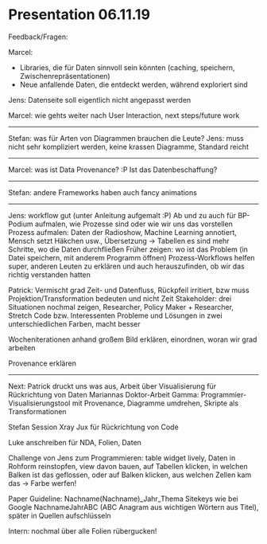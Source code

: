 # Presentation 06.11.19

Feedback/Fragen:

Marcel:
- Libraries, die für Daten sinnvoll sein könnten (caching, speichern, Zwischenrepräsentationen)
- Neue anfallende Daten, die entdeckt werden, während exploriert sind

Jens: Datenseite soll eigentlich nicht angepasst werden

Marcel: wie gehts weiter nach User Interaction, next steps/future work

----------------------------------

Stefan: was für Arten von Diagrammen brauchen die Leute?
Jens: muss nicht sehr kompliziert werden, keine krassen Diagramme, Standard reicht

------------------

Marcel: was ist Data Provenance? :P Ist das Datenbeschaffung?

---

Stefan: andere Frameworks haben auch fancy animations

---

Jens: workflow gut (unter Anleitung aufgemalt :P)
Ab und zu auch für BP-Podium aufmalen, wie Prozesse sind oder wie wir uns das vorstellen
Prozess aufmalen: Daten der Radioshow, Machine Learning annotiert, Mensch setzt Häkchen usw., Übersetzung -> Tabellen
es sind mehr Schritte, wo die Daten durchfließen
Früher zeigen: wo ist das Problem (in Datei speichern, mit anderem Programm öffnen)
Prozess-Workflows helfen super, anderen Leuten zu erklären und auch herauszufinden, ob wir das richtig verstanden hatten

Patrick:
Vermischt grad Zeit- und Datenfluss, Rückpfeil irritiert, bzw muss Projektion/Transformation bedeuten und nicht Zeit
Stakeholder: drei Situationen nochmal zeigen, Researcher, Policy Maker + Researcher, Stretch Code bzw. Interessenten
Probleme und Lösungen in zwei unterschiedlichen Farben, macht besser

Wocheniterationen anhand großem Bild erklären, einordnen, woran wir grad arbeiten

Provenance erklären

---

Next:
Patrick druckt uns was aus, Arbeit über Visualisierung für Rückrichtung von Daten
Mariannas Doktor-Arbeit
Gamma: Programmier- Visualisierungstool mit Provenance, Diagramme umdrehen, Skripte als Transformationen

Stefan Session Xray Jux für Rückrichtung von Code

Luke anschreiben für NDA, Folien, Daten

Challenge von Jens zum Programmieren: table widget lively, Daten in Rohform reinstopfen, view davon bauen, auf Tabellen klicken, in welchen Balken ist das geflossen, oder auf Balken klicken, aus welchen Zellen kam das -> Farbe werfen!

Paper Guideline: Nachname(Nachname)_Jahr_Thema
Sitekeys wie bei Google NachnameJahrABC (ABC Anagram aus wichtigen Wörtern aus Titel), später in Quellen aufschlüsseln

Intern: nochmal über alle Folien rübergucken!


